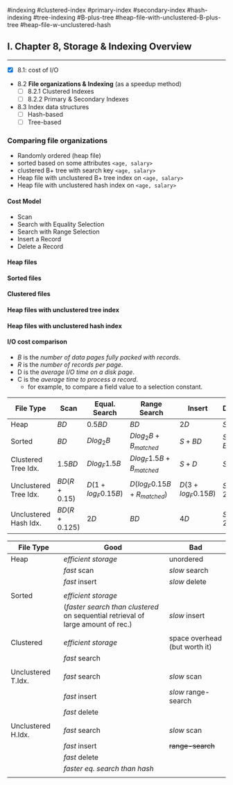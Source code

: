 #indexing #clustered-index #primary-index #secondary-index #hash-indexing #tree-indexing #B-plus-tree #heap-file-with-unclustered-B-plus-tree #heap-file-w-unclustered-hash

## I. Chapter 8, Storage & Indexing Overview
---
- [x] 8.1: cost of I/O

- 8.2 **File organizations & Indexing** (as a speedup method)
	- [ ] 8.2.1 Clustered Indexes
	- [ ] 8.2.2 Primary & Secondary Indexes
 
- 8.3 Index data structures
	- [ ] Hash-based
	- [ ] Tree-based

### Comparing file organizations
- Randomly ordered (heap file)
- sorted based on some attributes `<age, salary>`
- clustered B+ tree with search key `<age, salary>`
- Heap file with unclustered B+ tree index on `<age, salary>`
- Heap file with unclustered hash index on `<age, salary>`

#### Cost Model
- Scan
- Search with Equality Selection
- Search with Range Selection
- Insert a Record
- Delete a Record
 
#### Heap files

#### Sorted files

#### Clustered files

#### Heap files with unclustered tree index

#### Heap files with unclustered hash index
	
#### I/O cost comparison

- $B$ is the *number of data pages fully packed with records*.
- $R$ is the *number of records per page*.
- D is the *average I/O time on a disk page*.
- C is the *average time to process a record*.
	- for example, to compare a field value to a selection constant.

| File Type             | Scan          | Equal. Search     | Range Search                | Insert            | Delete |
| --------------------- | ------------- | ----------------- | --------------------------- | ----------------- | ------ |
| Heap                  | $BD$          | $0.5BD$           | $BD$                        | $2D$              | $S+D$  |
| Sorted                | $BD$          | $Dlog_2B$         | $Dlog_2B+B_{matched}$       | $S+BD$            | $S+BD$ |
| Clustered Tree Idx.   | $1.5BD$       | $D log_F1.5B$     | $Dlog_F1.5B +B_{matched}$  | $S+D$             | $S+D$  |
| Unclustered Tree Idx. | $BD(R+0.15)$  | $D(1+log_F0.15B)$ | $D(log_F0.15B+R_{matched})$ | $D(3+log_F0.15B)$ | $S+2D$ |
| Unclustered Hash Idx. | $BD(R+0.125)$ | $2D$              | $BD$                        | $4D$              | $S+2D$ |


| File Type          | Good                                                                             | Bad                           |
| ------------------ | -------------------------------------------------------------------------------- | ----------------------------- |
| Heap               | *efficient storage*                                                              | unordered                     |
|                    | *fast* scan                                                                      | *slow* search                 |
|                    | *fast* insert                                                                    | *slow* delete                 |
|                    |                                                                                  |                               |
| Sorted             | *efficient storage*                                                              |                               |
|                    | (*faster search than clustered* on sequential retrieval of large amount of rec.) | *slow* insert                 |
|                    |                                                                                  |                               |
| Clustered          | *efficient storage*                                                              | space overhead (but worth it) |
|                    | *fast* search                                                                    |                               |
|                    |                                                                                  |                               |
| Unclustered T.Idx. | *fast* search                                                                    | *slow* scan                   |
|                    | *fast* insert                                                                    | *slow* range-search           |
|                    | *fast* delete                                                                    |                               |
|                    |                                                                                  |                               |
| Unclustered H.Idx. | *fast* search                                                                    | *slow* scan                   |
|                    | *fast* insert                                                                    | ~~range-search~~              |
|                    | *fast* delete                                                                    |                               |
|                    | *faster eq. search than hash*                                                    |                               |
|                    |                                                                                  |                               |

